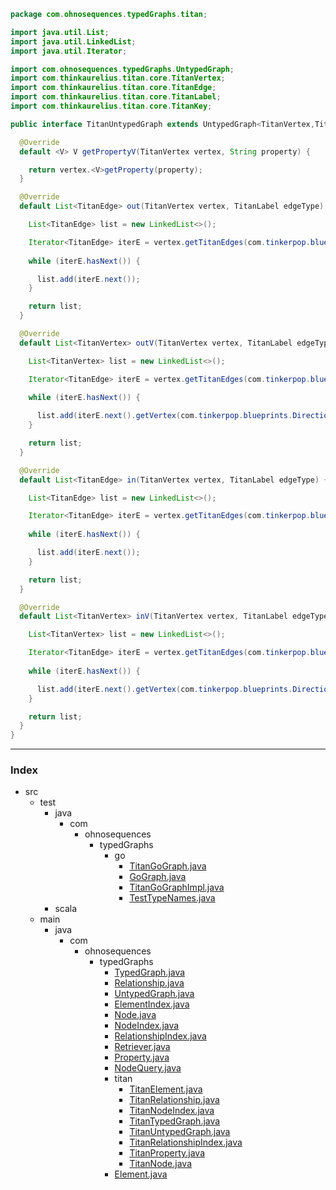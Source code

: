 
```java
package com.ohnosequences.typedGraphs.titan;

import java.util.List;
import java.util.LinkedList;
import java.util.Iterator;

import com.ohnosequences.typedGraphs.UntypedGraph;
import com.thinkaurelius.titan.core.TitanVertex;
import com.thinkaurelius.titan.core.TitanEdge;
import com.thinkaurelius.titan.core.TitanLabel;
import com.thinkaurelius.titan.core.TitanKey;

public interface TitanUntypedGraph extends UntypedGraph<TitanVertex,TitanKey,TitanEdge,TitanLabel> {

  @Override
  default <V> V getPropertyV(TitanVertex vertex, String property) {

    return vertex.<V>getProperty(property);
  }

  @Override
  default List<TitanEdge> out(TitanVertex vertex, TitanLabel edgeType) {

    List<TitanEdge> list = new LinkedList<>();

    Iterator<TitanEdge> iterE = vertex.getTitanEdges(com.tinkerpop.blueprints.Direction.OUT, edgeType).iterator();
    
    while (iterE.hasNext()) {

      list.add(iterE.next());
    }

    return list;
  }

  @Override
  default List<TitanVertex> outV(TitanVertex vertex, TitanLabel edgeType) {

    List<TitanVertex> list = new LinkedList<>();

    Iterator<TitanEdge> iterE = vertex.getTitanEdges(com.tinkerpop.blueprints.Direction.OUT, edgeType).iterator();
    
    while (iterE.hasNext()) {

      list.add(iterE.next().getVertex(com.tinkerpop.blueprints.Direction.IN));
    }

    return list;
  }

  @Override
  default List<TitanEdge> in(TitanVertex vertex, TitanLabel edgeType) {

    List<TitanEdge> list = new LinkedList<>();

    Iterator<TitanEdge> iterE = vertex.getTitanEdges(com.tinkerpop.blueprints.Direction.IN, edgeType).iterator();
    
    while (iterE.hasNext()) {

      list.add(iterE.next());
    }

    return list;
  }

  @Override
  default List<TitanVertex> inV(TitanVertex vertex, TitanLabel edgeType) {

    List<TitanVertex> list = new LinkedList<>();

    Iterator<TitanEdge> iterE = vertex.getTitanEdges(com.tinkerpop.blueprints.Direction.IN, edgeType).iterator();
    
    while (iterE.hasNext()) {

      list.add(iterE.next().getVertex(com.tinkerpop.blueprints.Direction.OUT));
    }

    return list;
  }
}
```


------

### Index

+ src
  + test
    + java
      + com
        + ohnosequences
          + typedGraphs
            + go
              + [TitanGoGraph.java][test/java/com/ohnosequences/typedGraphs/go/TitanGoGraph.java]
              + [GoGraph.java][test/java/com/ohnosequences/typedGraphs/go/GoGraph.java]
              + [TitanGoGraphImpl.java][test/java/com/ohnosequences/typedGraphs/go/TitanGoGraphImpl.java]
              + [TestTypeNames.java][test/java/com/ohnosequences/typedGraphs/go/TestTypeNames.java]
    + scala
  + main
    + java
      + com
        + ohnosequences
          + typedGraphs
            + [TypedGraph.java][main/java/com/ohnosequences/typedGraphs/TypedGraph.java]
            + [Relationship.java][main/java/com/ohnosequences/typedGraphs/Relationship.java]
            + [UntypedGraph.java][main/java/com/ohnosequences/typedGraphs/UntypedGraph.java]
            + [ElementIndex.java][main/java/com/ohnosequences/typedGraphs/ElementIndex.java]
            + [Node.java][main/java/com/ohnosequences/typedGraphs/Node.java]
            + [NodeIndex.java][main/java/com/ohnosequences/typedGraphs/NodeIndex.java]
            + [RelationshipIndex.java][main/java/com/ohnosequences/typedGraphs/RelationshipIndex.java]
            + [Retriever.java][main/java/com/ohnosequences/typedGraphs/Retriever.java]
            + [Property.java][main/java/com/ohnosequences/typedGraphs/Property.java]
            + [NodeQuery.java][main/java/com/ohnosequences/typedGraphs/NodeQuery.java]
            + titan
              + [TitanElement.java][main/java/com/ohnosequences/typedGraphs/titan/TitanElement.java]
              + [TitanRelationship.java][main/java/com/ohnosequences/typedGraphs/titan/TitanRelationship.java]
              + [TitanNodeIndex.java][main/java/com/ohnosequences/typedGraphs/titan/TitanNodeIndex.java]
              + [TitanTypedGraph.java][main/java/com/ohnosequences/typedGraphs/titan/TitanTypedGraph.java]
              + [TitanUntypedGraph.java][main/java/com/ohnosequences/typedGraphs/titan/TitanUntypedGraph.java]
              + [TitanRelationshipIndex.java][main/java/com/ohnosequences/typedGraphs/titan/TitanRelationshipIndex.java]
              + [TitanProperty.java][main/java/com/ohnosequences/typedGraphs/titan/TitanProperty.java]
              + [TitanNode.java][main/java/com/ohnosequences/typedGraphs/titan/TitanNode.java]
            + [Element.java][main/java/com/ohnosequences/typedGraphs/Element.java]

[test/java/com/ohnosequences/typedGraphs/go/TitanGoGraph.java]: ../../../../../../test/java/com/ohnosequences/typedGraphs/go/TitanGoGraph.java.md
[test/java/com/ohnosequences/typedGraphs/go/GoGraph.java]: ../../../../../../test/java/com/ohnosequences/typedGraphs/go/GoGraph.java.md
[test/java/com/ohnosequences/typedGraphs/go/TitanGoGraphImpl.java]: ../../../../../../test/java/com/ohnosequences/typedGraphs/go/TitanGoGraphImpl.java.md
[test/java/com/ohnosequences/typedGraphs/go/TestTypeNames.java]: ../../../../../../test/java/com/ohnosequences/typedGraphs/go/TestTypeNames.java.md
[main/java/com/ohnosequences/typedGraphs/TypedGraph.java]: ../TypedGraph.java.md
[main/java/com/ohnosequences/typedGraphs/Relationship.java]: ../Relationship.java.md
[main/java/com/ohnosequences/typedGraphs/UntypedGraph.java]: ../UntypedGraph.java.md
[main/java/com/ohnosequences/typedGraphs/ElementIndex.java]: ../ElementIndex.java.md
[main/java/com/ohnosequences/typedGraphs/Node.java]: ../Node.java.md
[main/java/com/ohnosequences/typedGraphs/NodeIndex.java]: ../NodeIndex.java.md
[main/java/com/ohnosequences/typedGraphs/RelationshipIndex.java]: ../RelationshipIndex.java.md
[main/java/com/ohnosequences/typedGraphs/Retriever.java]: ../Retriever.java.md
[main/java/com/ohnosequences/typedGraphs/Property.java]: ../Property.java.md
[main/java/com/ohnosequences/typedGraphs/NodeQuery.java]: ../NodeQuery.java.md
[main/java/com/ohnosequences/typedGraphs/titan/TitanElement.java]: TitanElement.java.md
[main/java/com/ohnosequences/typedGraphs/titan/TitanRelationship.java]: TitanRelationship.java.md
[main/java/com/ohnosequences/typedGraphs/titan/TitanNodeIndex.java]: TitanNodeIndex.java.md
[main/java/com/ohnosequences/typedGraphs/titan/TitanTypedGraph.java]: TitanTypedGraph.java.md
[main/java/com/ohnosequences/typedGraphs/titan/TitanUntypedGraph.java]: TitanUntypedGraph.java.md
[main/java/com/ohnosequences/typedGraphs/titan/TitanRelationshipIndex.java]: TitanRelationshipIndex.java.md
[main/java/com/ohnosequences/typedGraphs/titan/TitanProperty.java]: TitanProperty.java.md
[main/java/com/ohnosequences/typedGraphs/titan/TitanNode.java]: TitanNode.java.md
[main/java/com/ohnosequences/typedGraphs/Element.java]: ../Element.java.md